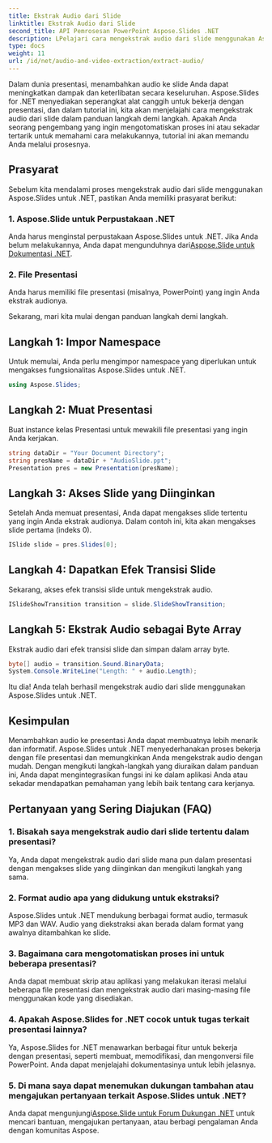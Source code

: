 ```yaml
---
title: Ekstrak Audio dari Slide
linktitle: Ekstrak Audio dari Slide
second_title: API Pemrosesan PowerPoint Aspose.Slides .NET
description: LPelajari cara mengekstrak audio dari slide menggunakan Aspose.Slides untuk .NET. Sempurnakan presentasi Anda dengan panduan langkah demi langkah ini.
type: docs
weight: 11
url: /id/net/audio-and-video-extraction/extract-audio/
---
```


Dalam dunia presentasi, menambahkan audio ke slide Anda dapat meningkatkan dampak dan keterlibatan secara keseluruhan. Aspose.Slides for .NET menyediakan seperangkat alat canggih untuk bekerja dengan presentasi, dan dalam tutorial ini, kita akan menjelajahi cara mengekstrak audio dari slide dalam panduan langkah demi langkah. Apakah Anda seorang pengembang yang ingin mengotomatiskan proses ini atau sekadar tertarik untuk memahami cara melakukannya, tutorial ini akan memandu Anda melalui prosesnya.

## Prasyarat

Sebelum kita mendalami proses mengekstrak audio dari slide menggunakan Aspose.Slides untuk .NET, pastikan Anda memiliki prasyarat berikut:

### 1. Aspose.Slide untuk Perpustakaan .NET
 Anda harus menginstal perpustakaan Aspose.Slides untuk .NET. Jika Anda belum melakukannya, Anda dapat mengunduhnya dari[Aspose.Slide untuk Dokumentasi .NET](https://reference.aspose.com/slides/net/).

### 2. File Presentasi
Anda harus memiliki file presentasi (misalnya, PowerPoint) yang ingin Anda ekstrak audionya.

Sekarang, mari kita mulai dengan panduan langkah demi langkah.

## Langkah 1: Impor Namespace

Untuk memulai, Anda perlu mengimpor namespace yang diperlukan untuk mengakses fungsionalitas Aspose.Slides untuk .NET.

```csharp
using Aspose.Slides;
```

## Langkah 2: Muat Presentasi

Buat instance kelas Presentasi untuk mewakili file presentasi yang ingin Anda kerjakan.

```csharp
string dataDir = "Your Document Directory";
string presName = dataDir + "AudioSlide.ppt";
Presentation pres = new Presentation(presName);
```

## Langkah 3: Akses Slide yang Diinginkan

Setelah Anda memuat presentasi, Anda dapat mengakses slide tertentu yang ingin Anda ekstrak audionya. Dalam contoh ini, kita akan mengakses slide pertama (indeks 0).

```csharp
ISlide slide = pres.Slides[0];
```

## Langkah 4: Dapatkan Efek Transisi Slide

Sekarang, akses efek transisi slide untuk mengekstrak audio.

```csharp
ISlideShowTransition transition = slide.SlideShowTransition;
```

## Langkah 5: Ekstrak Audio sebagai Byte Array

Ekstrak audio dari efek transisi slide dan simpan dalam array byte.

```csharp
byte[] audio = transition.Sound.BinaryData;
System.Console.WriteLine("Length: " + audio.Length);
```

Itu dia! Anda telah berhasil mengekstrak audio dari slide menggunakan Aspose.Slides untuk .NET.

## Kesimpulan

Menambahkan audio ke presentasi Anda dapat membuatnya lebih menarik dan informatif. Aspose.Slides untuk .NET menyederhanakan proses bekerja dengan file presentasi dan memungkinkan Anda mengekstrak audio dengan mudah. Dengan mengikuti langkah-langkah yang diuraikan dalam panduan ini, Anda dapat mengintegrasikan fungsi ini ke dalam aplikasi Anda atau sekadar mendapatkan pemahaman yang lebih baik tentang cara kerjanya.

## Pertanyaan yang Sering Diajukan (FAQ)

### 1. Bisakah saya mengekstrak audio dari slide tertentu dalam presentasi?
Ya, Anda dapat mengekstrak audio dari slide mana pun dalam presentasi dengan mengakses slide yang diinginkan dan mengikuti langkah yang sama.

### 2. Format audio apa yang didukung untuk ekstraksi?
Aspose.Slides untuk .NET mendukung berbagai format audio, termasuk MP3 dan WAV. Audio yang diekstraksi akan berada dalam format yang awalnya ditambahkan ke slide.

### 3. Bagaimana cara mengotomatiskan proses ini untuk beberapa presentasi?
Anda dapat membuat skrip atau aplikasi yang melakukan iterasi melalui beberapa file presentasi dan mengekstrak audio dari masing-masing file menggunakan kode yang disediakan.

### 4. Apakah Aspose.Slides for .NET cocok untuk tugas terkait presentasi lainnya?
Ya, Aspose.Slides for .NET menawarkan berbagai fitur untuk bekerja dengan presentasi, seperti membuat, memodifikasi, dan mengonversi file PowerPoint. Anda dapat menjelajahi dokumentasinya untuk lebih jelasnya.

### 5. Di mana saya dapat menemukan dukungan tambahan atau mengajukan pertanyaan terkait Aspose.Slides untuk .NET?
 Anda dapat mengunjungi[Aspose.Slide untuk Forum Dukungan .NET](https://forum.aspose.com/) untuk mencari bantuan, mengajukan pertanyaan, atau berbagi pengalaman Anda dengan komunitas Aspose.